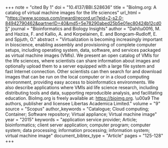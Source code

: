 +++
note = "cited By 1"
doi = "10.4137/BBI.S28636"
title = "BioImg.org: A catalog of virtual machine images for the life sciences"
url_html = "https://www.scopus.com/inward/record.uri?eid=2-s2.0-84942790462&partnerID=40&md5=5e78290abed25b5e01ec80424b12cd05"
journal = "Bioinformatics and Biology Insights"
author = "Dahl\u00f6, M. and Haziza, F. and Kallio, A. and Korpelainen, E. and Bongcam-Rudloff, E. and Spjuth, O."
abstract = "Virtualization is becoming increasingly important in bioscience, enabling assembly and provisioning of complete computer setups, including operating system, data, software, and services packaged as virtual machine images (VMIs). We present an open catalog of VMIs for the life sciences, where scientists can share information about images and optionally upload them to a server equipped with a large file system and fast Internet connection. Other scientists can then search for and download images that can be run on the local computer or in a cloud computing environment, providing easy access to bioinformatics environments. We also describe applications where VMIs aid life science research, including distributing tools and data, supporting reproducible analysis, and facilitating education. BioImg.org is freely available at: https://bioimg.org. \u00a9 The authors, publisher and licensee Libertas Academica Limited."
volume = "9"
source = "Scopus"
author_keywords = "Catalogue;  Cloud computing;  Container;  Software repository;  Virtual appliance;  Virtual machine image"
year = "2015"
keywords = "application service provider;  Article;  bioinformatics;  client server application;  computer program;  computer system;  data processing;  information processing;  information system;  virtual machine image"
document_bibtex_type = "Article"
pages = "125-128"
+++

